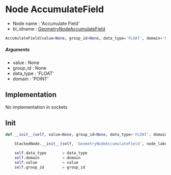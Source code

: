 # Node AccumulateField

- Node name : 'Accumulate Field'
- bl_idname : [GeometryNodeAccumulateField](https://docs.blender.org/api/current/bpy.types.{bl_idname}.html)


``` python
AccumulateField(value=None, group_id=None, data_type='FLOAT', domain='POINT', node_label=None, node_color=None)
```
##### Arguments

- value : None
- group_id : None
- data_type : 'FLOAT'
- domain : 'POINT'

## Implementation

No implementation in sockets

## Init

``` python
def __init__(self, value=None, group_id=None, data_type='FLOAT', domain='POINT', node_label=None, node_color=None):

    StackedNode.__init__(self, 'GeometryNodeAccumulateField', node_label=node_label, node_color=node_color)

    self.data_type       = data_type
    self.domain          = domain
    self.value           = value
    self.group_id        = group_id
```
